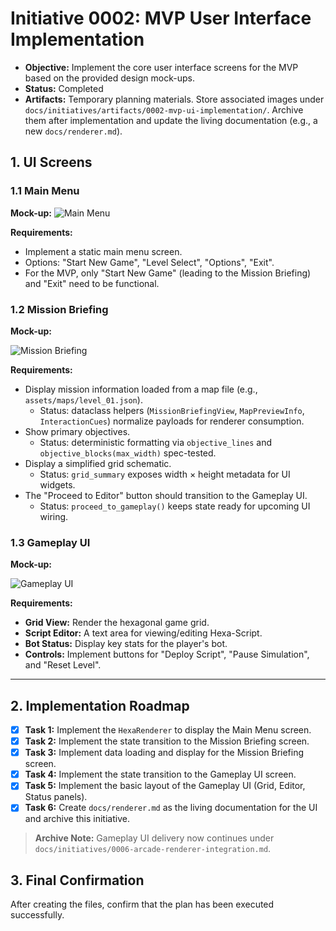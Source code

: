 # Initiative 0002: MVP User Interface Implementation

* **Objective:** Implement the core user interface screens for the MVP based on the provided design mock-ups.
* **Status:** Completed
* **Artifacts:** Temporary planning materials. Store associated images under
  `docs/initiatives/artifacts/0002-mvp-ui-implementation/`. Archive them after
  implementation and update the living documentation (e.g., a new
  `docs/renderer.md`).

## 1. UI Screens

### 1.1 Main Menu

**Mock-up:**
![Main Menu](./artifacts/0002-mvp-ui-implementation/01_main_menu.jpg)

**Requirements:**

* Implement a static main menu screen.
* Options: "Start New Game", "Level Select", "Options", "Exit".
* For the MVP, only "Start New Game" (leading to the Mission Briefing) and "Exit" need to be functional.

### 1.2 Mission Briefing

**Mock-up:**

![Mission Briefing](./artifacts/0002-mvp-ui-implementation/02_mission_briefing.jpg)

**Requirements:**

* Display mission information loaded from a map file (e.g., `assets/maps/level_01.json`).
  * Status: dataclass helpers (`MissionBriefingView`, `MapPreviewInfo`, `InteractionCues`) normalize payloads for renderer consumption.
* Show primary objectives.
  * Status: deterministic formatting via `objective_lines` and `objective_blocks(max_width)` spec-tested.
* Display a simplified grid schematic.
  * Status: `grid_summary` exposes width × height metadata for UI widgets.
* The "Proceed to Editor" button should transition to the Gameplay UI.
  * Status: `proceed_to_gameplay()` keeps state ready for upcoming UI wiring.

### 1.3 Gameplay UI

**Mock-up:**

![Gameplay UI](./artifacts/0002-mvp-ui-implementation/03_gameplay_ui.jpg)

**Requirements:**

* **Grid View:** Render the hexagonal game grid.
* **Script Editor:** A text area for viewing/editing Hexa-Script.
* **Bot Status:** Display key stats for the player's bot.
* **Controls:** Implement buttons for "Deploy Script", "Pause Simulation", and "Reset Level".

---

## 2. Implementation Roadmap

* [x] **Task 1:** Implement the `HexaRenderer` to display the Main Menu screen.
* [x] **Task 2:** Implement the state transition to the Mission Briefing screen.
* [x] **Task 3:** Implement data loading and display for the Mission Briefing screen.
* [x] **Task 4:** Implement the state transition to the Gameplay UI screen.
* [x] **Task 5:** Implement the basic layout of the Gameplay UI (Grid, Editor, Status panels).
* [x] **Task 6:** Create `docs/renderer.md` as the living documentation for the UI and archive this initiative.

> **Archive Note:** Gameplay UI delivery now continues under `docs/initiatives/0006-arcade-renderer-integration.md`.

## 3. Final Confirmation
After creating the files, confirm that the plan has been executed successfully.

